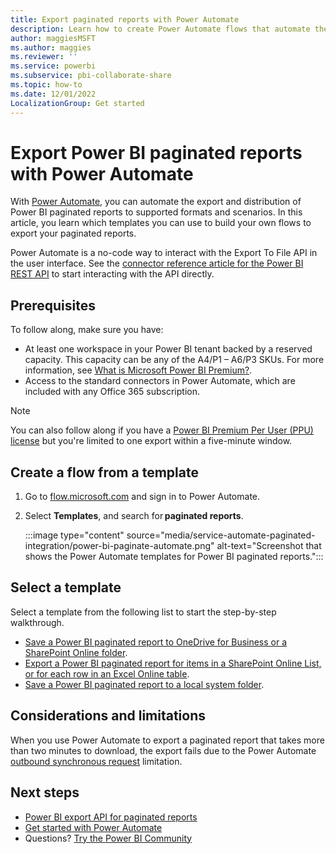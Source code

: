 ```yaml
---
title: Export paginated reports with Power Automate
description: Learn how to create Power Automate flows that automate the export and distribution of Power BI paginated reports.
author: maggiesMSFT
ms.author: maggies
ms.reviewer: ''
ms.service: powerbi
ms.subservice: pbi-collaborate-share
ms.topic: how-to
ms.date: 12/01/2022
LocalizationGroup: Get started
---
```

# Export Power BI paginated reports with Power Automate

With [Power Automate](/power-automate/getting-started), you can automate the export and distribution of Power BI paginated reports to supported formats and scenarios. In this article, you learn which templates you can use to build your own flows to export your paginated reports.  

Power Automate is a no-code way to interact with the Export To File API in the user interface. See the [connector reference article for the Power BI REST API](/connectors/powerbi/#export-to-file-for-paginated-reports) to start interacting with the API directly.

## Prerequisites  

To follow along, make sure you have:

- At least one workspace in your Power BI tenant backed by a reserved capacity. This capacity can be any of the A4/P1 – A6/P3 SKUs. For more information, see [What is Microsoft Power BI Premium?](../enterprise/service-premium-what-is.md).
- Access to the standard connectors in Power Automate, which are included with any Office 365 subscription.

>[!NOTE]
>You can also follow along if you have a [Power BI Premium Per User (PPU) license](../enterprise/service-premium-per-user-faq.yml) but you're limited to one export within a five-minute window. 

## Create a flow from a template 

1. Go to [flow.microsoft.com](https://flow.microsoft.com/) and sign in to Power Automate. 
1. Select **Templates**, and search for **paginated reports**. 

    :::image type="content" source="media/service-automate-paginated-integration/power-bi-paginate-automate.png" alt-text="Screenshot that shows the Power Automate templates for Power BI paginated reports.":::

## Select a template 

Select a template from the following list to start the step-by-step walkthrough.  

- [Save a Power BI paginated report to OneDrive for Business or a SharePoint Online folder](service-automate-paginated-onedrive-sharepoint.md).  
- [Export a Power BI paginated report for items in a SharePoint Online List, or for each row in an Excel Online table](service-automate-paginated-excel-sharepoint-list.md).
- [Save a Power BI paginated report to a local system folder](service-automate-paginated-local-file.md).

## Considerations and limitations

When you use Power Automate to export a paginated report that takes more than two minutes to download, the export fails due to the  Power Automate [outbound synchronous request](/power-automate/limits-and-config#timeout) limitation.

## Next steps

- [Power BI export API for paginated reports](../developer/embedded/export-paginated-report.md)
- [Get started with Power Automate](/power-automate/getting-started/)
- Questions? [Try the Power BI Community](https://community.powerbi.com/)
